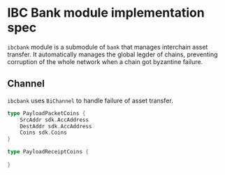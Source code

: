 # IBC Bank module implementation spec

`ibcbank` module is a submodule of `bank` that manages interchain asset transfer. It automatically manages the global legder of chains, preventing corruption of the whole network when a chain got byzantine failure. 

## Channel

`ibcbank` uses `BiChannel` to handle failure of asset transfer. 

```go
type PayloadPacketCoins {
    SrcAddr sdk.AccAddress
    DestAddr sdk.AccAddress
    Coins sdk.Coins
}

type PayloadReceiptCoins {
    
}
```
